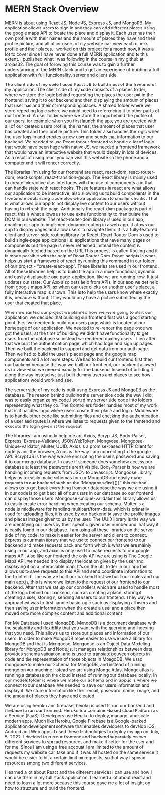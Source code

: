 # MERN Stack Overview
MERN is about using React JS, Node JS,  Express JS, and MongoDB. My application allows users to sign in and they can add different places using the google maps API to locate the place and display it. Each user has their own profile with their names and the amount of places they have and their profile picture, and all other users of my website can view each other’s profile and their places. I worked on this project for a month now, it was a lot to cover since I have never done a full MERN application and to this extent. I published what I was following in the course in my github at arojas32. The goal of following this course was to gain a further understanding of the MERN stack and to get an experience of building a full application with full functionality, server and client side.

The client side of my code I used React JS to build most of the frontend of my application. The client side of my code consists of a places folder, where we store the logic behind requesting the places the user put in the frontend, saving it to our backend and then displaying the amount of places that user has and their corresponding  places. A shared folder where we store repeating logic where we might need to referencing it to other parts of our frontend. A user folder where we store the logic behind the profile of our users, for example when you first launch the app, you are greeted with all of our created users profile, the names, the amount of places that user has created and their profile picture. This folder also handles the logic when the user logs in and creates a new user and sends that information to our backend. We needed to use React for our frontend to handle a lot of logic that would have been huge with native JS, we needed a frontend framework that would have an interactive website that would display in lots of devices. As a result of using react you can visit this website on the phone and a computer and it will render correctly.

The libraries I'm using for our frontend are react, react-dom, react-router-dom, react-scripts, react-transition-group. The React library is mainly used to create interactive user interfaces with the use of components and that can handle state with react hooks. These features in react are what allows our application to be interactive, also allowing us to build components in the frontend modularizing a complex whole application to smaller chunks. That is what allows our app to hot display live content to our users without having to refresh the page. Additionally the react-dom package is part of react, this is what allows us to use extra functionality to manipulate the DOM in our website. The react-router-dom library is used in our app, enabling our app to implement dynamic routing in a web app. It allows our app to display pages and allow users to navigate them. It is a fully-featured client and server-side routing library for React. React Router Dom is used to build single-page applications i.e. applications that have many pages or components but the page is never refreshed instead the content is dynamically fetched based on the URL.This process is called Routing and it is made possible with the help of React Router Dom. React-scripts is what helps us start a framework of react by running this command in our folder of our project - “create-react-app”. These libraries are used in our frontend. All of these libraries help us to build the app in a more functional, dynamic and easily displayable one page-application, like we are running now. It just updates our state. Our App also gets help from APIs. In our app we get help from google maps API, so when our user clicks on another user's place, a fully interactive map is shown. This is to help the users know where exactly it is, because without it they would only have a picture submitted by the user that created that place.

When we started our project we planned how we were going to start our application, we decided that building our frontend first was a good starting point. First we needed to build our users page which is located at our homepage of our application. We needed to re-render the page once we got the users,  at the time of building we didn't have functionality to get users from the database so instead we rendered dummy users. Then after that we built the authentication page, which had login and sign up pages. Then we built the backend to support and get data from our auth page. Then we had to build the user’s places page and the google map components and a lot more steps. We had to build our frontend first then our backend because the way we built our front end, our backend allowed us to view what we needed exactly for the backend. Instead of building it along the way instead we just built dummy users and places to see how applications would work and see.

The server side of my code is built using Express JS  and MongoDB as the database. The reason behind building the server side code the way I did, was to easily organize my code.I sorted my server side code into folders representing what they do. The Controllers folder handles most of my work, that is it handles logic where users create their place and login. Middleware is to handle other code like submitting files and checking the authentication of a user and routes is where we listen to requests given to the frontend and execute the login given at the request.

The libraries I am using to help me are Axios, Bcrypt JS, Body-Parser, Express, Express-Validator, JSONWebToken, Mongoose, Mongoose-Unique-validator, Multer, UUID. Axios is a promise-based HTTP Client for node.js and the browser, Axios is the way I am connecting to the google API. Bcrypt JS is the way we are encrypting the user’s password and saving it to our mongo database. In case if someone does somehow access our database at least the passwords aren't visible. Body-Parser is how we are handling incoming requests from JSON to Javascript. Mongoose Library helps us to easily make schemas for our MongoDB and easily make requests to our backend such as the “Mongoose.find({})” this method allows us to get back everything from our database the way we are using it in our code is to get back all of our users in our database so our frontend can display those users. Mongoose-Unique-validator this library allows us to easily create error handling when creating our schema. Multer is a node.js middleware for handling multipart/form-data, which is primarily used for uploading files, it is used by our backend to save the profile images and places images given to us by the user. The UUID library is the way we are identifying our users by their specific given user number and that way it is easily found in our database. I am using all these libraries on the server side of my code, to make it easier for the server and client to connect. Express is our main library that we use to connect our frontend to our backend and make requests back and forth which is what we are mainly using in our app, and axios is only used to make requests to our google maps API. Also like our frontend the only API we are using is The Google Maps API, we needed it to display the location given by the user and displaying it on a interactable map, It's on the util folder in our app this allows us to save requests to this API and send coordinate information to the front end. The way we built our backend first we built our routes and our main app.js, this is where we listen to the request of our frontend to our backend. After that we set up our controllers which are used to handle most of the logic behind our backend, such as creating a place, storing it, creating a user, storing it, sending all users to our frontend. They way we approached was to first handle basic logic such as displaying all users and then saving user information when the create a user and a place then moved onto more complex content and  additional content

For My Database I used MongoDB, MongoDB  is a document database with the scalability and flexibility that you want with the querying and indexing that you need. This allows us to store our places and information of our users. In order to make MongoDB more easier to use we use a library for MongoDB and that is Mongoose, Mongoose  is an Object Data Modeling library for MongoDB and Node.js. It manages relationships between data, provides schema validation, and is used to translate between objects in code and the representation of those objects in MongoDB. We used mongoose to make our Schema for MongoDB, and instead of running mongo on our machine instead we are using Mongo Atlas. Mongo atlas is running a database on the cloud instead of running our database locally, In our models folder is where we make our Schema and in app.js is where we connect to our database. We needed to save our users information and display it. We store information like their email, password, name, image, and the amount of places they have and created.

We are using heroku and firebase, heroku is used to run our backend and firebase to run our frontend. Heroku is a container-based cloud Platform as a Service (PaaS). Developers use Heroku to deploy, manage, and scale modern apps. Much like Heroku, Google Firebase is a Google-backed application development software that enables developers to develop iOS, Android and Web apps. I used these technologies to deploy my app on  July, 5, 2022. I decided to run our frontend and backend separately on two different services to spread resources and make it better for the user and for me. Since I am using a free account I am limited to the amount of requests my website can take and if it was all hosted on the same service it would be easier to hit a certain limit on requests, so that way I spread resources among two different services.

I learned a lot about React and the different services I can use and how I can use them in my full stack application. I learned a lot about react and need to learn a lot more because this course gave me a lot of insight on how to structure and build the frontend. 
